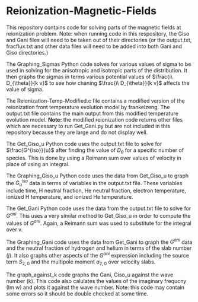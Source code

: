 # Reionization-Magnetic-Fields
This repository contains code for solving parts of the magnetic fields at reionization problem. Note: when running code in this respository, the Giso and Gani files will need to be taken out of their directories (or the output.txt, fracflux.txt and other data files will need to be added into both Gani and Giso directories.)

The Graphing_Sigmas Python code solves for various values of sigma to be used in solving for the anisotropic and isotropic parts of the distribution.
It then graphs the sigmas in terms various potential values of $\frac{i\ D_{\theta}}{k v}$ to see how chaning $\frac{i\ D_{\theta}}{k v}$ affects the value of sigma.

The Reionization-Temp-Modified.c file contains a modified version of the reionization front temperature evolution model by frankelzeng. The output.txt file contains the main output from this modified temperature evolution model. __Note:__ the modified reionization code returns other files which are necessary to run Get_Gani.py but are not included in this repository because they are large and do not display well.

The Get_Giso_u Python code uses the output.txt file to solve for $\frac{G^{iso}}{u}$ after finding the value of $D_{\theta}$ for a specific number of species. This is done by using a Reimann sum over values of velocity in place of using an integral.

The Graphing_Giso_u Python code uses the data from Get_Giso_u to graph the $G^{iso}_u$ data in terms of variables in the output.txt file. These variables include time, H neutral fraction, He neutral fraction, electron temperature, ionized H temperature, and ionized He temperature.

The Get_Gani Python code uses the data from the output.txt file to solve for $G^{ani}$. This uses a very similar method to Get_Giso_u in order to compute the values of $G^{ani}$. Again, a Reimann sum was used to substitute for the integral over v.

The Graphing_Gani code uses the data from Get_Gani to graph the $G^{ani}$ data and the neutral fraction of hydrogen and helium in terms of the slab number ($j$). It also graphs other aspects of the $G^{ani}$ expression including the source term $S_{2,0}$ and the multipole moment $a_{2,0}$ over velocity slabs.

The graph_against_k code graphs the Gani, Giso_u against the wave number (k). This code also calulates the values of the imaginary frequcny (Im w) and plots it against the wave number. Note: this code may contain some errors so it should be double checked at some time.

